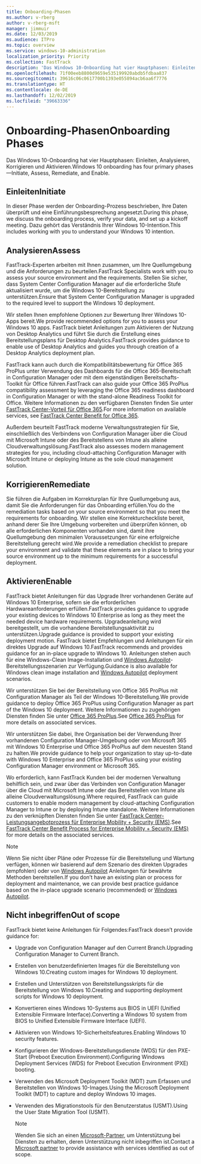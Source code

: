 ```yaml
---
title: Onboarding-Phasen
ms.author: v-rberg
author: v-rberg-msft
manager: jimmuir
ms.date: 12/03/2019
ms.audience: ITPro
ms.topic: overview
ms.service: windows-10-administration
localization_priority: Priority
ms.collection: FastTrack
description: 'Das Windows 10-Onboarding hat vier Hauptphasen: Einleiten, Analysieren, Korrigieren und Aktivieren.'
ms.openlocfilehash: 71f00eeb8800d9659e535199920abdb5fdbaa837
ms.sourcegitcommit: 39616c06c0617700b1393e055894acb6aa6f7776
ms.translationtype: HT
ms.contentlocale: de-DE
ms.lasthandoff: 12/02/2019
ms.locfileid: "39663336"
---
```

# <a name="onboarding-phases"></a><span data-ttu-id="93663-103">Onboarding-Phasen</span><span class="sxs-lookup"><span data-stu-id="93663-103">Onboarding Phases</span></span>

<span data-ttu-id="93663-104">Das Windows 10-Onboarding hat vier Hauptphasen: Einleiten, Analysieren, Korrigieren und Aktivieren.</span><span class="sxs-lookup"><span data-stu-id="93663-104">Windows 10 onboarding has four primary phases—Initiate, Assess, Remediate, and Enable.</span></span>

## <a name="initiate"></a><span data-ttu-id="93663-105">Einleiten</span><span class="sxs-lookup"><span data-stu-id="93663-105">Initiate</span></span>

<span data-ttu-id="93663-106">In dieser Phase werden der Onboarding-Prozess beschrieben, Ihre Daten überprüft und eine Einführungsbesprechung angesetzt.</span><span class="sxs-lookup"><span data-stu-id="93663-106">During this phase, we discuss the onboarding process, verify your data, and set up a kickoff meeting.</span></span> <span data-ttu-id="93663-107">Dazu gehört das Verständnis Ihrer Windows 10-Intention.</span><span class="sxs-lookup"><span data-stu-id="93663-107">This includes working with you to understand your Windows 10 intention.</span></span>

## <a name="assess"></a><span data-ttu-id="93663-108">Analysieren</span><span class="sxs-lookup"><span data-stu-id="93663-108">Assess</span></span>

<span data-ttu-id="93663-109">FastTrack-Experten arbeiten mit Ihnen zusammen, um Ihre Quellumgebung und die Anforderungen zu beurteilen.</span><span class="sxs-lookup"><span data-stu-id="93663-109">FastTrack Specialists work with you to assess your source environment and the requirements.</span></span> <span data-ttu-id="93663-110">Stellen Sie sicher, dass System Center Configuration Manager auf die erforderliche Stufe aktualisiert wurde, um die Windows 10-Bereitstellung zu unterstützen.</span><span class="sxs-lookup"><span data-stu-id="93663-110">Ensure that System Center Configuration Manager is upgraded to the required level to support the Windows 10 deployment.</span></span> 

<span data-ttu-id="93663-111">Wir stellen Ihnen empfohlene Optionen zur Bewertung Ihrer Windows 10-Apps bereit.</span><span class="sxs-lookup"><span data-stu-id="93663-111">We provide recommended options for you to assess your Windows 10 apps.</span></span> <span data-ttu-id="93663-112">FastTrack bietet Anleitungen zum Aktivieren der Nutzung von Desktop Analytics und führt Sie durch die Erstellung eines Bereitstellungsplans für Desktop Analytics.</span><span class="sxs-lookup"><span data-stu-id="93663-112">FastTrack provides guidance to enable use of Desktop Analytics and guides you through creation of a Desktop Analytics deployment plan.</span></span>

<span data-ttu-id="93663-113">FastTrack kann auch durch die Kompatibilitätsbewertung für Office 365 ProPlus unter Verwendung des Dashboards für die Office 365-Bereitschaft in Configuration Manager oder mit dem eigenständigen Bereitschafts-Toolkit für Office führen.</span><span class="sxs-lookup"><span data-stu-id="93663-113">FastTrack can also guide your Office 365 ProPlus compatibility assessment by leveraging the Office 365 readiness dashboard in Configuration Manager or with the stand-alone Readiness Toolkit for Office.</span></span> <span data-ttu-id="93663-114">Weitere Informationen zu den verfügbaren Diensten finden Sie unter [FastTrack Center-Vorteil für Office 365](O365-fasttrack-benefit-for-office-365.md).</span><span class="sxs-lookup"><span data-stu-id="93663-114">For more information on available services, see [FastTrack Center Benefit for Office 365](O365-fasttrack-benefit-for-office-365.md).</span></span> 

<span data-ttu-id="93663-115">Außerdem beurteilt FastTrack moderne Verwaltungsstrategien für Sie, einschließlich des Verbindens von Configuration Manager über die Cloud mit Microsoft Intune oder des Bereitstellens von Intune als alleine Cloudverwaltungslösung.</span><span class="sxs-lookup"><span data-stu-id="93663-115">FastTrack also assesses modern management strategies for you, including cloud-attaching Configuration Manager with Microsoft Intune or deploying Intune as the sole cloud management solution.</span></span>

## <a name="remediate"></a><span data-ttu-id="93663-116">Korrigieren</span><span class="sxs-lookup"><span data-stu-id="93663-116">Remediate</span></span>

<span data-ttu-id="93663-117">Sie führen die Aufgaben im Korrekturplan für Ihre Quellumgebung aus, damit Sie die Anforderungen für das Onboarding erfüllen.</span><span class="sxs-lookup"><span data-stu-id="93663-117">You do the remediation tasks based on your source environment so that you meet the requirements for onboarding.</span></span> <span data-ttu-id="93663-118">Wir stellen eine Korrekturcheckliste bereit, anhand derer Sie Ihre Umgebung vorbereiten und überprüfen können, ob alle erforderlichen Komponenten vorhanden sind, damit ihre Quellumgebung den minimalen Voraussetzungen für eine erfolgreiche Bereitstellung gerecht wird.</span><span class="sxs-lookup"><span data-stu-id="93663-118">We provide a remediation checklist to prepare your environment and validate that these elements are in place to bring your source environment up to the minimum requirements for a successful deployment.</span></span> 

## <a name="enable"></a><span data-ttu-id="93663-119">Aktivieren</span><span class="sxs-lookup"><span data-stu-id="93663-119">Enable</span></span>

<span data-ttu-id="93663-120">FastTrack bietet Anleitungen für das Upgrade Ihrer vorhandenen Geräte auf Windows 10 Enterprise, sofern sie die erforderlichen Hardwareanforderungen erfüllen.</span><span class="sxs-lookup"><span data-stu-id="93663-120">FastTrack provides guidance to upgrade your existing devices to Windows 10 Enterprise as long as they meet the needed device hardware requirements.</span></span> <span data-ttu-id="93663-121">Upgradeanleitung wird bereitgestellt, um die vorhandene Bereitstellungsaktivität zu unterstützen.</span><span class="sxs-lookup"><span data-stu-id="93663-121">Upgrade guidance is provided to support your existing deployment motion.</span></span> <span data-ttu-id="93663-122">FastTrack bietet Empfehlungen und Anleitungen für ein direktes Upgrade auf Windows 10.</span><span class="sxs-lookup"><span data-stu-id="93663-122">FastTrack recommends and provides guidance for an in-place upgrade to Windows 10.</span></span> <span data-ttu-id="93663-123">Anleitungen stehen auch für eine Windows-Clean Image-Installation und [Windows Autopilot](EMS-onboarding-phases.md#windows-autopilot)-Bereitstellungsszenarien zur Verfügung.</span><span class="sxs-lookup"><span data-stu-id="93663-123">Guidance is also available for Windows clean image installation and [Windows Autopilot](EMS-onboarding-phases.md#windows-autopilot) deployment scenarios.</span></span> 

<span data-ttu-id="93663-124">Wir unterstützen Sie bei der Bereitstellung von Office 365 ProPlus mit Configuration Manager als Teil der Windows 10-Bereitstellung.</span><span class="sxs-lookup"><span data-stu-id="93663-124">We provide guidance to deploy Office 365 ProPlus using Configuration Manager as part of the Windows 10 deployment.</span></span> <span data-ttu-id="93663-125">Weitere Informationen zu zugehörigen Diensten finden Sie unter [Office 365 ProPlus](O365-onboarding-and-migration.md#office-365-proplus).</span><span class="sxs-lookup"><span data-stu-id="93663-125">See [Office 365 ProPlus](O365-onboarding-and-migration.md#office-365-proplus) for more details on associated services.</span></span>

<span data-ttu-id="93663-126">Wir unterstützen Sie dabei, Ihre Organisation bei der Verwendung Ihrer vorhandenen Configuration Manager-Umgebung oder von Microsoft 365 mit Windows 10 Enterprise und Office 365 ProPlus auf dem neuesten Stand zu halten.</span><span class="sxs-lookup"><span data-stu-id="93663-126">We provide guidance to help your organization to stay up-to-date with Windows 10 Enterprise and Office 365 ProPlus using your existing Configuration Manager environment or Microsoft 365.</span></span>

<span data-ttu-id="93663-127">Wo erforderlich, kann FastTrack Kunden bei der modernen Verwaltung behilflich sein, und zwar über das Verbinden von Configuration Manager über die Cloud mit Microsoft Intune oder das Bereitstellen von Intune als alleine Cloudverwaltungslösung.</span><span class="sxs-lookup"><span data-stu-id="93663-127">Where required, FastTrack can guide customers to enable modern management by cloud-attaching Configuration Manager to Intune or by deploying Intune standalone.</span></span> <span data-ttu-id="93663-128">Weitere Informationen zu den verknüpften Diensten finden Sie unter [FastTrack Center-Leistungsangebotprozess für Enterprise Mobility + Security (EMS)](EMS-fasttrack-process.md).</span><span class="sxs-lookup"><span data-stu-id="93663-128">See [FastTrack Center Benefit Process for Enterprise Mobility + Security (EMS)](EMS-fasttrack-process.md) for more details on the associated services.</span></span>

> [!NOTE]
> <span data-ttu-id="93663-129">Wenn Sie nicht über Pläne oder Prozesse für die Bereitstellung und Wartung verfügen, können wir basierend auf dem Szenario des direkten Upgrades (empfohlen) oder von [Windows Autopilot](EMS-onboarding-phases.md#windows-autopilot) Anleitungen für bewährte Methoden bereitstellen.</span><span class="sxs-lookup"><span data-stu-id="93663-129">If you don’t have an existing plan or process for deployment and maintenance, we can provide best practice guidance based on the in-place upgrade scenario (recommended) or [Windows Autopilot](EMS-onboarding-phases.md#windows-autopilot).</span></span>

## <a name="out-of-scope"></a><span data-ttu-id="93663-130">Nicht inbegriffen</span><span class="sxs-lookup"><span data-stu-id="93663-130">Out of scope</span></span>

<span data-ttu-id="93663-131">FastTrack bietet keine Anleitungen für Folgendes:</span><span class="sxs-lookup"><span data-stu-id="93663-131">FastTrack doesn’t provide guidance for:</span></span>

- <span data-ttu-id="93663-132">Upgrade von Configuration Manager auf den Current Branch.</span><span class="sxs-lookup"><span data-stu-id="93663-132">Upgrading Configuration Manager to Current Branch.</span></span>
- <span data-ttu-id="93663-133">Erstellen von benutzerdefinierten Images für die Bereitstellung von Windows 10.</span><span class="sxs-lookup"><span data-stu-id="93663-133">Creating custom images for Windows 10 deployment.</span></span>
- <span data-ttu-id="93663-134">Erstellen und Unterstützen von Bereitstellungsskripts für die Bereitstellung von Windows 10.</span><span class="sxs-lookup"><span data-stu-id="93663-134">Creating and supporting deployment scripts for Windows 10 deployment.</span></span>
- <span data-ttu-id="93663-135">Konvertieren eines Windows 10-Systems aus BIOS in UEFI (Unified Extensible Firmware Interface).</span><span class="sxs-lookup"><span data-stu-id="93663-135">Converting a Windows 10 system from BIOS to Unified Extensible Firmware Interface (UEFI).</span></span>
- <span data-ttu-id="93663-136">Aktivieren von Windows 10-Sicherheitsfeatures.</span><span class="sxs-lookup"><span data-stu-id="93663-136">Enabling Windows 10 security features.</span></span> 
- <span data-ttu-id="93663-137">Konfigurieren der Windows-Bereitstellungsdienste (WDS) für den PXE-Start (Preboot Execution Environment).</span><span class="sxs-lookup"><span data-stu-id="93663-137">Configuring Windows Deployment Services (WDS) for Preboot Execution Environment (PXE) booting.</span></span>
- <span data-ttu-id="93663-138">Verwenden des Microsoft Deployment Toolkit (MDT) zum Erfassen und Bereitstellen von Windows 10-Images.</span><span class="sxs-lookup"><span data-stu-id="93663-138">Using the Microsoft Deployment Toolkit (MDT) to capture and deploy Windows 10 images.</span></span>
- <span data-ttu-id="93663-139">Verwenden des Migrationstools für den Benutzerstatus (USMT).</span><span class="sxs-lookup"><span data-stu-id="93663-139">Using the User State Migration Tool (USMT).</span></span>

  > [!NOTE]
  > <span data-ttu-id="93663-140">Wenden Sie sich an einen [Microsoft-Partner](https://go.microsoft.com/fwlink/?linkid=2080150), um Unterstützung bei Diensten zu erhalten, deren Unterstützung nicht inbegriffen ist.</span><span class="sxs-lookup"><span data-stu-id="93663-140">Contact a [Microsoft partner](https://go.microsoft.com/fwlink/?linkid=2080150) to provide assistance with services identified as out of scope.</span></span>

 